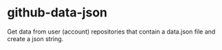 github-data-json
================

Get data from user (account) repositories that contain a data.json file and create a json string.

